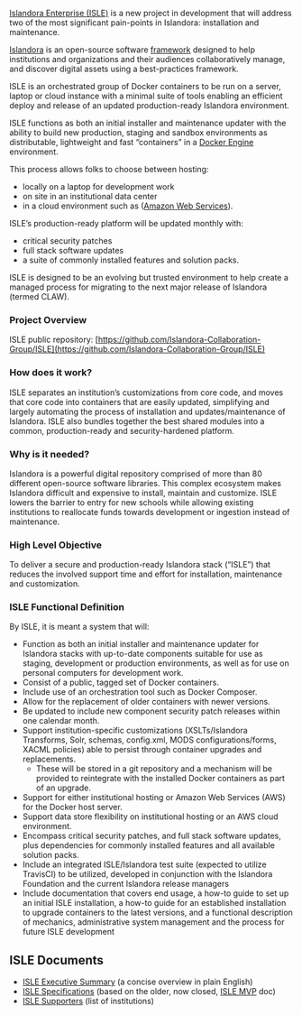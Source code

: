 [Islandora Enterprise (ISLE)](https://github.com/Islandora-Collaboration-Group/ISLE) is a new project in development that will address two of the most significant pain-points in Islandora: installation and maintenance.

[Islandora](http://islandora.ca/) is an open-source software [framework](https://github.com/Islandora) designed to help institutions and organizations and their audiences collaboratively manage, and discover digital assets using a best-practices framework.

ISLE is an orchestrated group of Docker containers to be run on a server, laptop or cloud instance with a minimal suite of tools enabling an efficient deploy and release of an updated production-ready Islandora environment.

ISLE functions as both an initial installer and maintenance updater with the ability to build new production, staging and sandbox environments as distributable, lightweight and fast “containers” in a [Docker Engine](https://docs.docker.com/engine/) environment.

This process allows folks to choose between hosting:

* locally on a laptop for development work
* on site in an institutional data center
* in a cloud environment such as ([Amazon Web Services](https://aws.amazon.com/)).

ISLE’s production-ready platform will be updated monthly with:

* critical security patches
* full stack software updates
* a suite of commonly installed features and solution packs.

ISLE is designed to be an evolving but trusted environment to help create a managed process for migrating to the next major release of Islandora (termed CLAW).


### Project Overview

ISLE public repository: [https://github.com/Islandora-Collaboration-Group/ISLE](https://github.com/Islandora-Collaboration-Group/ISLE)

### How does it work?
ISLE separates an institution’s customizations from core code, and moves that core code into containers that are easily updated, simplifying and largely automating the process of installation and updates/maintenance of Islandora. ISLE also bundles together the best shared modules into a common, production-ready and security-hardened platform.

### Why is it needed?
Islandora is a powerful digital repository comprised of more than 80 different open-source software libraries. This complex ecosystem makes Islandora difficult and expensive to install, maintain and customize. ISLE lowers the barrier to entry for new schools while allowing existing institutions to reallocate funds towards development or ingestion instead of maintenance.

### High Level Objective
To deliver a secure and production-ready Islandora stack (“ISLE”) that reduces the involved support time and effort for installation, maintenance and customization.

### ISLE Functional Definition
By ISLE, it is meant a system that will:  

- Function as both an initial installer and maintenance updater for Islandora stacks with up-to-date components suitable for use as staging, development or production environments, as well as for use on personal computers for development work.
- Consist of a public, tagged set of Docker containers.
- Include use of an orchestration tool such as Docker Composer.
- Allow for the replacement of older containers with newer versions.
- Be updated to include new component security patch releases within one calendar month.
- Support institution-specific customizations (XSLTs/Islandora Transforms, Solr, schemas, config.xml, MODS configurations/forms, XACML policies) able to persist through container upgrades and replacements.
    - These will be stored in a git repository and a mechanism will be provided to reintegrate with the installed Docker containers as part of an upgrade.
- Support for either institutional hosting or Amazon Web Services (AWS) for the Docker host server.
- Support data store flexibility on institutional hosting or an AWS cloud environment.
- Encompass critical security patches, and full stack software updates, plus dependencies for commonly installed features and all available solution packs.
- Include an integrated ISLE/Islandora test suite (expected to utilize TravisCI) to be utilized, developed in conjunction with the Islandora Foundation and the current Islandora release managers
- Include documentation that covers end usage, a how-to guide to set up an initial ISLE installation, a how-to guide for an established installation to upgrade containers to the latest versions, and a functional description of mechanics, administrative system management and the process for future ISLE development


## ISLE Documents
* [ISLE Executive Summary](https://docs.google.com/document/d/17tAFxR6_b7sxXkE1teNDQZv0UZ0LLSkX8K05-U6A6nw/edit?usp=sharing) (a concise overview in plain English)
* [ISLE Specifications](https://docs.google.com/document/d/1iTXYbBMtQ3TaujPXon01Hp6hVwnxYvsVXYa2G79SuWc/edit#) (based on the older, now closed, [ISLE MVP](https://docs.google.com/document/d/1s_qWkRgHlRAH6SWuXid6dOYzBjcbqU6PV_gZ1sUu2iY/edit?usp=sharing) doc)
* [ISLE Supporters](https://docs.google.com/document/d/1ycx5ATbeWpUWvpZ6bwXws490CMgi0dyB9SBfPYUDEjk/edit?usp=sharing) (list of institutions)
